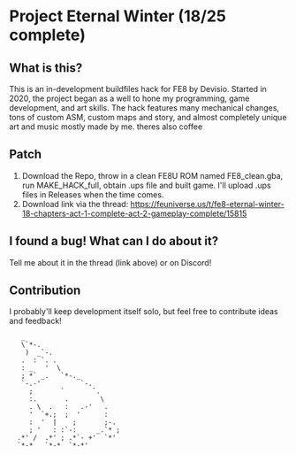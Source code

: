 # Project Eternal Winter (18/25 complete)

## What is this?

This is an in-development buildfiles hack for FE8 by Devisio. Started in 2020, the project began as a well to hone my programming, game development, and art skills.
The hack features many mechanical changes, tons of custom ASM, custom maps and story, and almost completely unique art and music mostly made by me. theres also coffee

## Patch

1. Download the Repo, throw in a clean FE8U ROM named FE8_clean.gba, run MAKE_HACK_full, obtain .ups file and built game. I'll upload .ups files in Releases when the time comes.
2. Download link via the thread: https://feuniverse.us/t/fe8-eternal-winter-18-chapters-act-1-complete-act-2-gameplay-complete/15815

## I found a bug! What can I do about it?

Tell me about it in the thread (link above) or on Discord!

## Contribution

I probably'll keep development itself solo, but feel free to contribute ideas and feedback!

       _                        
       \`*-.                    
        )  _`-.                 
       .  : `. .                
       : _   '  \               
       ; *` _.   `*-._          
       `-.-'          `-.       
         ;       `       `.     
         :.       .        \    
         . \  .   :   .-'   .   
         '  `+.;  ;  '      :   
         :  '  |    ;       ;-. 
         ; '   : :`-:     _.`* ;
      .*' /  .*' ; .*`- +'  `*' 
      `*-*   `*-*  `*-*'